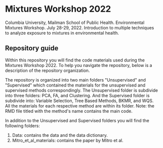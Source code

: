 # Mixtures Workshop 2022
Columbia University, Mailman School of Public Health. Environmental Mixtures Workshop. July 28-29, 2022. Introduction to multiple techniques to analyze exposure to mixtures in environmental health.

## Repository guide
Within this repository you will find the code materials used during the Mixtures Workshop 2022. To help you navigate the repository, below is a description of the repository organization.

The repository is organized into two main folders "Unsupervised" and "Supervised" which contained the materials for the unsupervised and supervised methods correspondingly. The Unsupervised folder is subdivide into three folders: PCA, FA, and Clustering. And the Supervised folder is subdivide into: Variable Selection, Tree Based Methods, BKMR, and WQS. All the materials for each respective method are within its folder. Note: the RMD file titled with the method's name contains the main code.  

In addition to the Unsupervised and Supervised folders you will find the following folders: 

1) Data: contains the data and the data dictionary.
2) Mitro_et_al_materials: contains the paper by Mitro et al.
